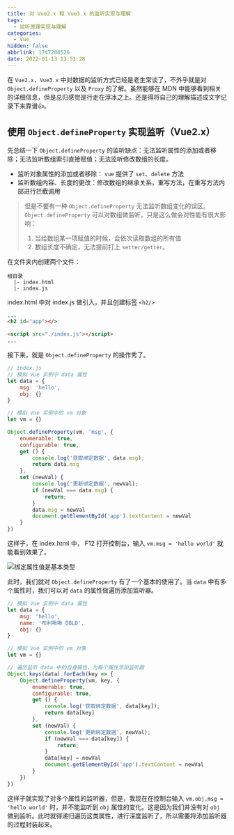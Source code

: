 ```yaml
---
title: 对 Vue2.x 和 Vue3.x 的监听实现与理解
tags:
  - 监听原理实现与理解
categories:
  - Vue
hidden: false
abbrlink: 1747204526
date: 2022-01-13 13:51:28
---
```


在 `Vue2.x`，`Vue3.x` 中对数据的监听方式已经是老生常谈了，不外乎就是对 `Object.defineProperty` 以及 `Proxy` 的了解。虽然能够在 MDN 中能够看到相关的详细信息，但是总归感觉是行走在浮冰之上。还是得将自己的理解描述成文字记录下来靠谱👍。

## 使用 `Object.defineProperty` 实现监听（Vue2.x）

先总结一下 `Object.defineProperty` 的监听缺点：无法监听属性的添加或者移除；无法监听数组索引直接赋值；无法监听修改数组的长度。

- 监听对象属性的添加或者移除： `vue` 提供了 `set`、`delete` 方法
- 监听数组内容、长度的更改：修改数组的继承关系，重写方法，在重写方法内部进行拦截调用

> 但是不要有一种 `Object.defineProperty` 无法监听数组变化的误区。`Object.defineProperty` 可以对数组做监听，只是这么做会对性能有很大影响：
> 1. 当给数组某一项赋值的时候，会依次读取数组的所有值
> 2. 数组长度不确定，无法提前打上 `setter/getter`。

在文件夹内创建两个文件：

```
根目录
  |- index.html
  |- index.js
```

index.html 中对 index.js 做引入，并且创建标签 `<h2/>`

``` html
...
<h2 id="app"></>

<script src="./index.js"></script>
...
```

接下来，就是 `Object.defineProperty` 的操作秀了。

``` javascript
// index.js
// 模拟 Vue 实例中 data 属性
let data = {
    msg: 'hello',
    obj: {}
}

// 模拟 Vue 实例中的 vm 对象
let vm = {}

Object.defineProperty(vm, 'msg', {
    enumerable: true,
    configurable: true,
    get () {
        console.log('获取绑定数据', data.msg);
        return data.msg
    },
    set (newVal) {
        console.log('更新绑定数据', newVal);
        if (newVal === data.msg) {
            return;
        }
        data.msg = newVal
        document.getElementById('app').textContent = newVal
    }
})
```

这样子，在 index.html 中， F12 打开控制台，输入 `vm.msg = 'hello world'` 就能看到效果了。

![绑定属性值是基本类型](image_1.png)

此时，我们就对 `Object.defineProperty` 有了一个基本的使用了。当 `data` 中有多个属性时，我们可以对 `data` 的属性做遍历添加监听器。

``` javascript
// 模拟 Vue 实例中 data 属性
let data = {
    msg: 'hello',
    name: '布利啾啾 DBLD',
    obj: {}
}

// 模拟 Vue 实例中的 vm 对象
let vm = {}

// 遍历监听 data 中的自身属性，为每个属性添加监听器
Object.keys(data).forEach(key => {
    Object.defineProperty(vm, key, {
        enumerable: true,
        configurable: true,
        get () {
            console.log('获取绑定数据', data[key]);
            return data[key]
        },
        set (newVal) {
            console.log('更新绑定数据', newVal);
            if (newVal === data[key]) {
                return;
            }
            data[key] = newVal
            document.getElementById('app').textContent = newVal
        }
    })
})
```

这样子就实现了对多个属性的监听器，但是，我现在在控制台输入 `vm.obj.msg = 'hello world'` 时，并不能监听到 `obj` 属性的变化。这是因为我们并没有对 `obj` 做到监听。此时就得递归遍历这类属性，进行深度监听了，所以需要将添加监听器的过程封装起来。